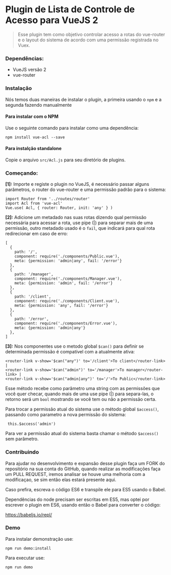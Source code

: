 # Plugin de Lista de Controle de Acesso para VueJS 2

>Esse plugin tem como objetivo controlar acesso a rotas do vue-router e o layout do sistema de acordo com uma permissão registrada no Vuex.

### Dependências:
- VueJS versão 2
- vue-router

### Instalação

Nós temos duas maneiras de instalar o plugin, a primeira usando o `npm` e a segunda fazendo manualmente

#### Para instalar com o NPM

Use o seguinte comando para instalar como uma dependência:

    npm install vue-acl --save

#### Para instalção standalone

Copie o arquivo `src/Acl.js` para seu diretório de plugins.

### Começando:


**[1]:** Importe e registe o plugin no VueJS, é necessário passar alguns parâmetros, o router do vue-router e uma permissão padrão para o sistema:

    import Router from '../routes/router'
    import Acl from 'vue-acl'
    Vue.use( Acl, { router: Router, init: 'any' } )


**[2]:** Adicione um metadado nas suas rotas dizendo qual permissão necessária para acessar a rota, use pipe (|) para separar mais de uma permissão, outro metadado usado é o `fail`, que indicará para qual rota redirecionar em caso de erro:

    [
      {
        path: '/',
        component: require('./components/Public.vue'),
        meta: {permission: 'admin|any', fail: '/error'}
      },
      {
        path: '/manager',
        component: require('./components/Manager.vue'),
        meta: {permission: 'admin', fail: '/error'}
      },
      {
        path: '/client',
        component: require('./components/Client.vue'),
        meta: {permission: 'any', fail: '/error'}
      },
      {
        path: '/error',
        component: require('./components/Error.vue'),
        meta: {permission: 'admin|any'}
      },
    ]



**[3]:** Nos componentes use o metodo global `$can()` para definir se determinada permissão é compatível com a atualmente ativa:

  	<router-link v-show='$can("any")' to='/client'>To client</router-link> |
  	<router-link v-show='$can("admin")' to='/manager'>To manager</router-link> |
  	<router-link v-show='$can("admin|any")' to='/'>To Public</router-link>

Esse método recebe como parâmetro uma string com as permissões que você quer checar, quando mais de uma use pipe (|) para separa-las, o retorno será um `bool` mostrando se você tem ou não a permissão certa.

Para trocar a permissão atual do sistema use o método global `$access()`, passando como parametro a nova permissão do sistema:

	 this.$access('admin')


Para ver a permissão atual do sistema basta chamar o método `$access()` sem parâmetro.

### Contribuindo


Para ajudar no desenvolvimento e expansão desse plugin faça um FORK do repositório na sua conta do GitHub, quando realizar as modificações faça um PULL REQUEST, iremos analisar se houve uma melhoria com a modificaçao, se sim então elas estará presente aqui.

Caso prefira, escreva o código ES6 e transpile ele para ES5 usando o Babel.

Dependências do node precisam ser escritas em ES5, mas optei por escrever o plugin em ES6, usando então o Babel para converter o código:

https://babeljs.io/repl/

### Demo
Para instalar demonstração use:

    npm run demo:install

Para executar use:

    npm run demo